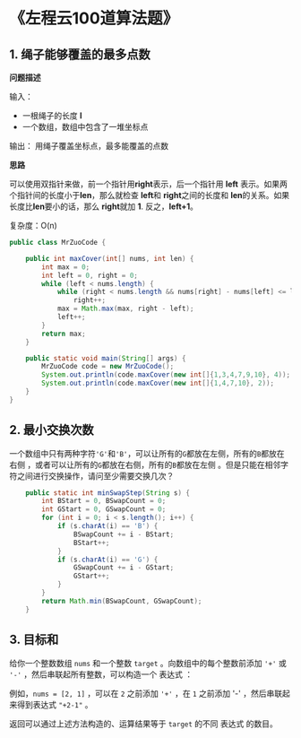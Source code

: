 # 《左程云100道算法题》

## 1. 绳子能够覆盖的最多点数

**问题描述**

输入：

- 一根绳子的长度 **l**
- 一个数组，数组中包含了一堆坐标点

输出：
用绳子覆盖坐标点，最多能覆盖的点数

**思路**

可以使用双指针来做，前一个指针用**right**表示，后一个指针用 **left** 表示。如果两个指针间的长度小于**len**，那么就检查 **left**和 **right**之间的长度和 **len**的关系。如果长度比**len**要小的话，那么 **right**就加 **1**. 反之，**left+1**。

复杂度：O(n)

```java
public class MrZuoCode {

    public int maxCover(int[] nums, int len) {
        int max = 0;
        int left = 0, right = 0;
        while (left < nums.length) {
            while (right < nums.length && nums[right] - nums[left] <= len)
                right++;
            max = Math.max(max, right - left);
            left++;
        }
        return max;
    }

    public static void main(String[] args) {
        MrZuoCode code = new MrZuoCode();
        System.out.println(code.maxCover(new int[]{1,3,4,7,9,10}, 4));
        System.out.println(code.maxCover(new int[]{1,4,7,10}, 2));
    }
}
```



## 2. 最小交换次数

一个数组中只有两种字符`'G'`和`'B'`，可以让所有的`G`都放在左侧，所有的`B`都放在右侧 ，或者可以让所有的`G`都放在右侧，所有的`B`都放在左侧 。但是只能在相邻字符之间进行交换操作，请问至少需要交换几次？

```java
    public static int minSwapStep(String s) {
        int BStart = 0, BSwapCount = 0;
        int GStart = 0, GSwapCount = 0;
        for (int i = 0; i < s.length(); i++) {
            if (s.charAt(i) == 'B') {
                BSwapCount += i - BStart;
                BStart++;
            }
            if (s.charAt(i) == 'G') {
                GSwapCount += i - GStart;
                GStart++;
            }
        }
        return Math.min(BSwapCount, GSwapCount);
    }
```



## 3. 目标和

给你一个整数数组 `nums` 和一个整数 `target` 。向数组中的每个整数前添加 `'+'` 或 `'-'` ，然后串联起所有整数，可以构造一个 表达式 ：

例如，`nums = [2, 1]` ，可以在 `2` 之前添加 `'+'` ，在 `1` 之前添加 '-' ，然后串联起来得到表达式 `"+2-1"` 。

返回可以通过上述方法构造的、运算结果等于 `target` 的不同 表达式 的数目。

```java

```

